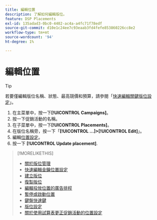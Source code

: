 ```yaml
---
title: 編輯位置
description: 了解如何編輯版位。
feature: DSP Placements
exl-id: 135adad3-0bc0-4402-ac4a-a4fc71f78edf
source-git-commit: d10e1c24ee7c93eaab3fd4fefe853860226cc8e2
workflow-type: tm+mt
source-wordcount: '94'
ht-degree: 1%

---
```


# 編輯位置

<!-- Some placements don't have this option. Clarify which placement types aren't eligible -- is it PG placements, or all placements using private inventory? And anything else? -->

>[!TIP]
>
> 若要僅編輯版位名稱、狀態、最高競價和預算，請參閱「[快速編輯關鍵版位設定](/help/dsp/campaign-management/placements/placement-quick-edit.md)」。

1. 在主菜單中，按一下&#x200B;**[!UICONTROL Campaigns]**。
1. 按一下促銷活動的名稱。
1. 在子菜單中，按一下&#x200B;**[!UICONTROL Placements]**。
1. 在版位名稱旁，按一下「**[!UICONTROL ...]>[!UICONTROL Edit]**」。
1. 編輯[位置設定](placement-settings.md)。
1. 按一下 **[!UICONTROL Update placement]**.

>[!MORELIKETHIS]
>
>* [關於版位管理](placement-about.md)
>* [快速編輯金鑰位置設定](placement-quick-edit.md)
>* [建立版位](placement-create.md)
>* [復製版位](placement-duplicate.md)
>* [編輯投放位置的廣告排程](placement-edit-ad-schedule.md)
>* [暫停或啟動位置](placement-pause-activate.md)
>* [鍵盤快速鍵](/help/dsp/campaign-management/reports/keyboard-shortcuts.md)
>* [版位設定](placement-settings.md)
>* [關於使用試算表更正促銷活動的位置設定](/help/dsp/campaign-management/qa/qa-about.md)

